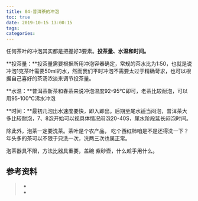 ```yaml
---
title: 04-普洱茶的冲泡
toc: true
date: 2019-10-15 13:00:15
tags:
categories:
---
```




任何茶叶的冲泡其实都是把握好3要素。**投茶量、水温和时间。**



**投茶量：**投茶量需要根据所用冲泡容器确定，常规的茶水比为1:50，也就是说冲泡1克茶叶需要50ml的水，然而我们平时冲泡不需要太过于精确苛求，也可以根据自己喜好的茶汤浓淡来调节投茶量。

**水温：**普洱茶新茶和春茶来说冲泡温度92-95℃即可，老茶比较耐泡，可以用95-100℃沸水冲泡

**时间：**最初几泡出水速度要快，即入即出。后期至尾水适当闷泡，普洱茶大多比较耐泡，7、8泡开始可以视具体情况闷泡20-40S，尾水阶段延长闷泡时间。

除此外，泡茶一定要洗茶。茶叶是个农产品， 吃个西红柿咱是不是还得洗一下？ 年头多的茶可以不限于只洗一次，洗两三次也属正常。

泡茶器具不限，方法比器具重要，盖碗 紫砂壶，什么趁手用什么。



## 参考资料
> - []()
> - []()
